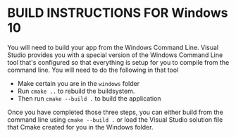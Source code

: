 BUILD INSTRUCTIONS FOR Windows 10
==================================
You will need to build your app from the Windows Command Line.  Visual
Studio provides you with a special version of the Windows Command Line
tool that's configured so that everything is setup for you to compile
from the command line.  You will need to do the following in that tool
- Make certain you are in the `windows` folder 
- Run `cmake ..` to rebuild the buildsystem.
- Then run `cmake --build .` to build the application

Once you have completed those three steps, you can either build from the
command line using `cmake --build .`  or load the Visual Studio solution
file that Cmake created for you in the Windows folder.
